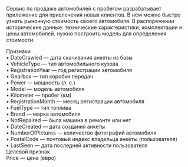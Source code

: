 Сервис по продаже автомобилей с пробегом разрабатывает приложение для привлечения новых клиентов. В нём можно быстро узнать рыночную стоимость своего автомобиля. В распоряжении исторические данные: технические характеристики, комплектации и цены автомобилей. нужно построить модель для определения стоимости.

Признаки  
•	DateCrawled — дата скачивания анкеты из базы  
•	VehicleType — тип автомобильного кузова  
•	RegistrationYear — год регистрации автомобиля  
•	Gearbox — тип коробки передач  
•	Power — мощность (л. с.)  
•	Model — модель автомобиля  
•	Kilometer — пробег (км)  
•	RegistrationMonth — месяц регистрации автомобиля  
•	FuelType — тип топлива  
•	Brand — марка автомобиля  
•	NotRepaired — была машина в ремонте или нет  
•	DateCreated — дата создания анкеты  
•	NumberOfPictures — количество фотографий автомобиля  
•	PostalCode — почтовый индекс владельца анкеты (пользователя)  
•	LastSeen — дата последней активности пользователя  
Целевой признак  
Price — цена (евро)  
